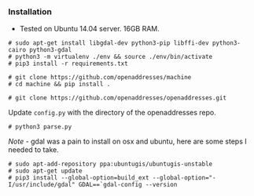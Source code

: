### Installation

* Tested on Ubuntu 14.04 server. 16GB RAM.

```
# sudo apt-get install libgdal-dev python3-pip libffi-dev python3-cairo python3-gdal
# python3 -m virtualenv ./env && source ./env/bin/activate
# pip3 install -r requirements.txt

# git clone https://github.com/openaddresses/machine
# cd machine && pip install .

# git clone https://github.com/openaddresses/openaddresses.git

```
Update `config.py` with the directory of the openaddresses repo.

```
# python3 parse.py
```

*Note* - gdal was a pain to install on osx and ubuntu, here are some steps I needed to take.

```
# sudo apt-add-repository ppa:ubuntugis/ubuntugis-unstable
# sudo apt-get update
# pip3 install --global-option=build_ext --global-option="-I/usr/include/gdal" GDAL==`gdal-config --version

```
